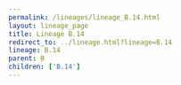 ```yaml
---
permalink: /lineages/lineage_B.14.html
layout: lineage_page
title: Lineage B.14
redirect_to: ../lineage.html?lineage=B.14
lineage: B.14
parent: B
children: ['B.14']
---
```

